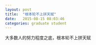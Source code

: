 ```yaml
---
layout: post
title:  "根本轮不上拼天赋"
date:   2015-08-15 08:03:46
categories: graduate student
---
```


大多数人的努力程度之底，根本轮不上拼天赋
